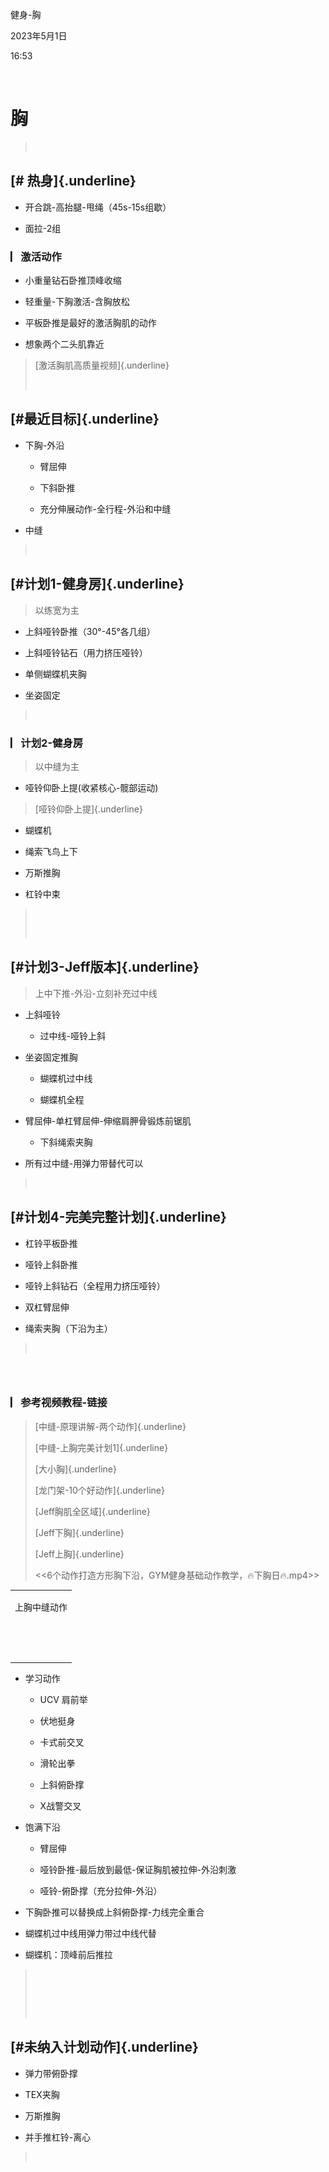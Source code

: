 健身-胸

2023年5月1日

16:53

 

**胸**
======

> ![](../../assets/002_健身-胸_000.png)

**[\# ​热身]{.underline}**
--------------------------

-   开合跳-高抬腿-甩绳（45s-15s组歇）

-   面拉-2组

### **▏​激活动作**

-   小重量钻石卧推顶峰收缩

-   轻重量-下胸激活-含胸放松

-   平板卧推是最好的激活胸肌的动作

-   想象两个二头肌靠近

> [激活胸肌高质量视频]{.underline}
>
> ![](../../assets/002_健身-胸_000.png)

**[\# ​最近目标]{.underline}**
------------------------------

-   下胸-外沿

    -   臂屈伸

    -   下斜卧推

    -   充分伸展动作-全行程-外沿和中缝

-   中缝

> ![](../../assets/002_健身-胸_000.png)

**[\# ​计划1-健身房]{.underline}**
----------------------------------

> 以练宽为主

-   上斜哑铃卧推（30°-45°各几组）

-   上斜哑铃钻石（用力挤压哑铃）

-   单侧蝴蝶机夹胸

-   坐姿固定

> ![](../../assets/002_健身-胸_000.png)

### **▏​计划2-健身房**

> 以中缝为主

-   哑铃仰卧上提(收紧核心-髋部运动)

> [哑铃仰卧上提]{.underline}

-   蝴蝶机

-   绳索飞鸟上下

-   万斯推胸

-   杠铃中束

> ![](../../assets/002_健身-胸_000.png)
>
> ![](../../assets/002_健身-胸_000.png)

**[\# ​计划3-Jeff版本]{.underline}**
------------------------------------

> 上中下推-外沿-立刻补充过中线

-   上斜哑铃

    -   过中线-哑铃上斜

-   坐姿固定推胸

    -   蝴蝶机过中线

    -   蝴蝶机全程

-   臂屈伸-单杠臂屈伸-伸缩肩胛骨锻炼前锯肌

    -   下斜绳索夹胸

-   所有过中缝-用弹力带替代可以

> ![](../../assets/002_健身-胸_000.png)

**[\# ​计划4-完美完整计划]{.underline}**
----------------------------------------

-   杠铃平板卧推

-   哑铃上斜卧推

-   哑铃上斜钻石（全程用力挤压哑铃）

-   双杠臂屈伸

-   绳索夹胸（下沿为主）

> ![](../../assets/002_健身-胸_000.png)

###  

### **▏​参考视频教程-链接**

> [中缝-原理讲解-两个动作]{.underline}
>
> [中缝-上胸完美计划1]{.underline}
>
> [大小胸]{.underline}
>
> [龙门架-10个好动作]{.underline}
>
> [Jeff胸肌全区域]{.underline}
>
> [Jeff下胸]{.underline}
>
> [Jeff上胸]{.underline}
>
> \<\<6个动作打造方形胸下沿，GYM健身基础动作教学，🔥下胸日🔥.mp4\>\>

<table>
<tbody>
<tr class="odd">
<td><p>上胸中缝动作</p>
<p><img src="../../assets/002_健身-胸_001.png" /></p>
<p> </p></td>
</tr>
</tbody>
</table>

-   学习动作

    -   UCV 肩前举

    -   伏地挺身

    -   卡式前交叉

    -   滑轮出拳

    -   上斜俯卧撑

    -   X战警交叉

-   饱满下沿

    -   臂屈伸

    -   哑铃卧推-最后放到最低-保证胸肌被拉伸-外沿刺激

    -   哑铃-俯卧撑（充分拉伸-外沿）

-   下胸卧推可以替换成上斜俯卧撑-力线完全重合

-   蝴蝶机过中线用弹力带过中线代替

-   蝴蝶机：顶峰前后推拉

> ![](../../assets/002_健身-胸_000.png)
>
> ![](../../assets/002_健身-胸_000.png)
>
> ![](../../assets/002_健身-胸_000.png)

**[\# ​未纳入计划动作]{.underline}**
------------------------------------

-   弹力带俯卧撑

-   TEX夹胸

-   万斯推胸

-   并手推杠铃-离心

>  
